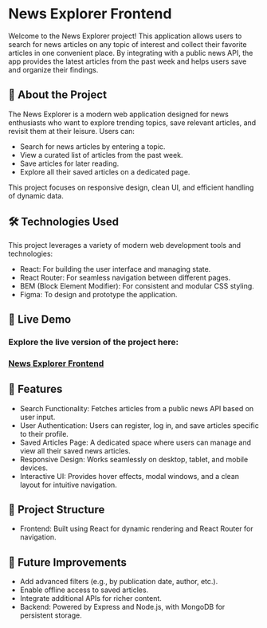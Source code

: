 # News Explorer Frontend

Welcome to the News Explorer project! This application allows users to search for news articles on any topic of interest and collect their favorite articles in one convenient place. By integrating with a public news API, the app provides the latest articles from the past week and helps users save and organize their findings.

## 📖 About the Project

The News Explorer is a modern web application designed for news enthusiasts who want to explore trending topics, save relevant articles, and revisit them at their leisure. Users can:

- Search for news articles by entering a topic.
- View a curated list of articles from the past week.
- Save articles for later reading.
- Explore all their saved articles on a dedicated page.

This project focuses on responsive design, clean UI, and efficient handling of dynamic data.

## 🛠️ Technologies Used

This project leverages a variety of modern web development tools and technologies:

- React: For building the user interface and managing state.
- React Router: For seamless navigation between different pages.
- BEM (Block Element Modifier): For consistent and modular CSS styling.
- Figma: To design and prototype the application.

## 🔗 Live Demo

### Explore the live version of the project here:

### [News Explorer Frontend](https://jac874.github.io/news-explorer-frontend/)

## 📑 Features

- Search Functionality: Fetches articles from a public news API based on user input.
- User Authentication: Users can register, log in, and save articles specific to their profile.
- Saved Articles Page: A dedicated space where users can manage and view all their saved news articles.
- Responsive Design: Works seamlessly on desktop, tablet, and mobile devices.
- Interactive UI: Provides hover effects, modal windows, and a clean layout for intuitive navigation.

## 📁 Project Structure

- Frontend: Built using React for dynamic rendering and React Router for navigation.

## 🌟 Future Improvements

- Add advanced filters (e.g., by publication date, author, etc.).
- Enable offline access to saved articles.
- Integrate additional APIs for richer content.
- Backend: Powered by Express and Node.js, with MongoDB for persistent storage.
